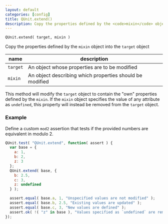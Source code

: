 ```yaml
---
layout: default
categories: [config]
title: QUnit.extend()
description: Copy the properties defined by the <code>mixin</code> object into the <code>target</code> object.
---
```


`QUnit.extend( target, mixin )`

Copy the properties defined by the `mixin` object into the `target` object

| name               | description                          |
|--------------------|--------------------------------------|
| `target`           | An object whose properties are to be modified |
| `mixin`            | An object describing which properties should be modified |

This method will modify the `target` object to contain the "own" properties defined by the `mixin`. If the `mixin` object specifies the value of any attribute as `undefined`, this property will instead be removed from the `target` object.

### Example

Define a custom `mod2` assertion that tests if the provided numbers are equivalent in modulo 2.

```js
QUnit.test( "QUnit.extend", function( assert ) {
  var base = {
    a: 1,
    b: 2,
    z: 3
  };
  QUnit.extend( base, {
    b: 2.5,
    c: 3,
    z: undefined
  } );

  assert.equal( base.a, 1, "Unspecified values are not modified" );
  assert.equal( base.b, 2.5, "Existing values are updated" );
  assert.equal( base.c, 3, "New values are defined" );
  assert.ok( !( "z" in base ), "Values specified as `undefined` are removed" );
});
```
